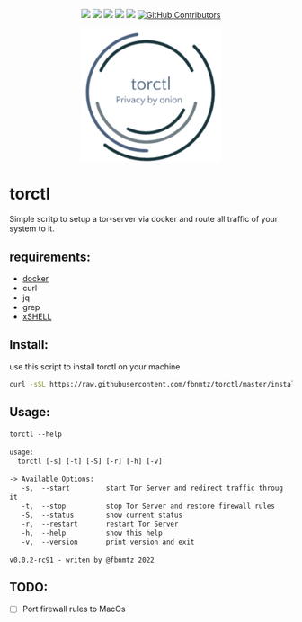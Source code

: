 <p align="center">
    <a href="https://github.com/fbnmtz/torctl/issues"><img src="https://img.shields.io/github/issues/fbnmtz/torctl.svg"></a>
    <a href="https://img.shields.io/github/forks/fbnmtz/torctl.svg"><img src="https://img.shields.io/github/forks/fbnmtz/torctl.svg"></a>
    <a href="https://github.com/fbnmtz/torctl/stargazers"><img src="https://img.shields.io/github/stars/fbnmtz/torctl.svg"></a>
    <a href="https://github.com/fbnmtz/torctl/releases"><img src="https://img.shields.io/github/downloads/fbnmtz/torctl/total.svg"></a>
    <a href="https://repology.org/metapackage/torctl/versions"><img src="https://repology.org/badge/tiny-repos/torctl.svg"></a>
    <a href="https://github.com/fbnmtz/torctl/graphs/contributors">
      <img alt="GitHub Contributors" src="https://img.shields.io/github/contributors/fbnmtz/torctl" />
    </a>
</p>

<p align="center">
    <img width="250px" src="./docs/logo-torctl.png" align="center" />
</p>

# torctl

Simple scritp to setup a tor-server via docker and route all traffic of your system to it.

## requirements:

* [docker](https://docs.docker.com/engine/install/ubuntu/)
* curl
* jq
* grep
* [xSHELL](https://github.com/fbnmtz/xSHELL)

## Install:

use this script to install torctl on your machine

```bash
curl -sSL https://raw.githubusercontent.com/fbnmtz/torctl/master/install | bash
```

## Usage:

```
torctl --help                                                                    

usage:
  torctl [-s] [-t] [-S] [-r] [-h] [-v]

-> Available Options:
   -s,  --start         start Tor Server and redirect traffic throug it
   -t,  --stop          stop Tor Server and restore firewall rules
   -S,  --status        show current status
   -r,  --restart       restart Tor Server
   -h,  --help          show this help
   -v,  --version       print version and exit

v0.0.2-rc91 - writen by @fbnmtz 2022

```

## TODO:

* [ ] Port firewall rules to MacOs
